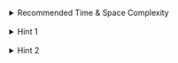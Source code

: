 <br>
<details class="hint-accordion">  
    <summary>Recommended Time & Space Complexity</summary>
    <p>
    You should aim for a solution with <code>O(m + n)</code> time and <code>O(1)</code> space, where <code>m</code> is the length of list <code>l1</code> and <code>n</code> is the length of list <code>l2</code>.
    </p>
</details>

<br>
<details class="hint-accordion">  
    <summary>Hint 1</summary>
    <p>
    Try to visualize the addition of two numbers. We know that the addition of two numbers is done by starting at the one's digit. We add the numbers by going through digit by digit. We track the extra value as a <code>carry</code> because the addition of two digits can result in a number with two digits. The <code>carry</code> is then added to the next digits, and so on. How do you implement this in case of linked lists?
    </p>
</details>

<br>
<details class="hint-accordion">  
    <summary>Hint 2</summary>
    <p>
    We track the extra value, <code>carry</code>, here as well. We iterate through the lists <code>l1</code> and <code>l2</code> until both lists reach <code>null</code>. We add the values of both nodes as well as the carry. If either of the nodes is <code>null</code>, we add <code>0</code> in its place and continue the process while tracking the carry simultaneously. Once we complete the process, if we are left with any <code>carry</code>, we add an extra node with that carry value and return the head of the result list.
    </p>
</details>